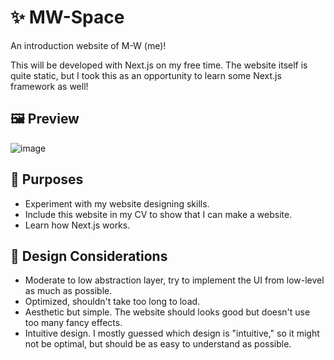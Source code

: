 # ✨ MW-Space
An introduction website of M-W (me)!

This will be developed with Next.js on my free time. The website itself is quite static, but I took this as an opportunity to learn some Next.js framework as well!

## 🖼️ Preview
![image](https://github.com/user-attachments/assets/8751d902-7d00-4964-bb33-809b6a4acec0)

## 🎯 Purposes
* Experiment with my website designing skills.
* Include this website in my CV to show that I can make a website.
* Learn how Next.js works.

## 🤔 Design Considerations
* Moderate to low abstraction layer, try to implement the UI from low-level as much as possible.
* Optimized, shouldn't take too long to load.
* Aesthetic but simple. The website should looks good but doesn't use too many fancy effects.
* Intuitive design. I mostly guessed which design is "intuitive," so it might not be optimal, but should be as easy to understand as possible.  
